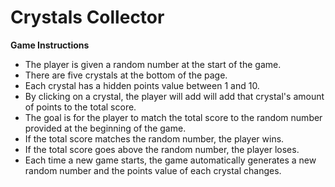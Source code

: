 # Crystals Collector
__Game Instructions__
* The player is given a random number at the start of the game.
* There are five crystals at the bottom of the page. 
* Each crystal has a hidden points value between 1 and 10.
* By clicking on a crystal, the player will add will add that crystal's amount of points to the total score.
* The goal is for the player to match the total score to the random number provided at the beginning of the game.
* If the total score matches the random number, the player wins.
* If the total score goes above the random number, the player loses.
* Each time a new game starts, the game automatically generates a new random number and the points value of each crystal changes.
